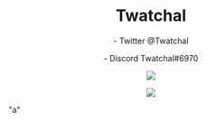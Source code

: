 <h1 align="center">Twatchal</h1>

<p align="center">- Twitter @Twatchal </p>

<p align="center">- Discord Twatchal#6970 </p>

<p align="center"><img align="center" src="https://github-readme-stats.vercel.app/api/top-langs/?username=Twatchal&dlayout=compact&theme=dark"></p>
                         
<p align="center"><img align="center" src="https://github-readme-stats.vercel.app/api?username=Twatchal&show_icons=true&theme=dark"></p>
"a"
